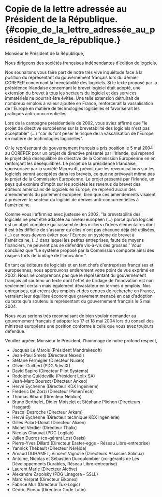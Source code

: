 # Copie de la lettre adressée au Président de la République. {#copie_de_la_lettre_adressée_au_président_de_la_république.}

Monsieur le Président de la République,

Nous dirigeons des sociétés françaises indépendantes d\'édition de
logciels.

Nos souhaitons vous faire part de notre très vive inquiétude face à la
position du représentant du gouvernement français lors du dernier
COREPER concernant la brevetabilité des logiciels. Si le texte proposé
par la présidence Irlandaise concernant le brevet logiciel était adopté,
une extension du brevet à tous les secteurs du logiciel et des services
immatériels ne pourrait être évitée. Une telle extension détruirait de
nombreux emplois à valeur ajoutée en France, renforcerait la
vassalisation de l\'Europe en matière de technologies logicielles et
favoriserait les pratiques anti-concurrentielles.

Lors de la campagne présidentielle de 2002, vous aviez affirmé que \"le
projet de directive européenne sur la brevetabilité des logiciels n\'est
pas acceptable\" (\...) \"car ils font peser le risque de la
vassalisation de l\'Europe en matière de technologies logicielles\".

Or le représentant du gouvernement français a pris position le 5 mai
2004 au COREPER pour un projet de directive présenté par l\'Irlande, qui
reprend le projet déjà déséquilibré de directive de la Commission
Européenne en en renforçant les déséquilibres. Le projet de la
présidence Irlandaise, sponsorisée par la société Microsoft, prévoit que
les revendications sur les logiciels seront acceptées dans les brevets,
ce que ne prévoyait même pas le projet de la Commission Européenne. Le
projet présenté par l\'Irlande, un pays qui exonère d\'impôt sur les
sociétés les revenus du brevet des éditeurs américains de logiciels en
Europe, ne reprend aucun des amendements du parlement européen, bien que
ces amendements visaient à préserver le secteur du logiciel de dérives
anti-concurrentielles à l\'américaine.

Comme vous l\'affirmiez avec justesse en 2002, \"la brevetabilité des
logiciels ne peut être adaptée au niveau européen (\...) parce qu\'un
logiciel est un objet complexe qui rassemble des milliers d\'idées
élémentaires dont il est très difficile de s\'assurer qu\'elles n\'ont
pas chacune déjà été utilisées, (\...) car nous devons éviter pour
l\'Europe un système de brevet à l\'américaine, (\...) dans lequel les
petites entreprises, faute de moyens financiers, ne peuvent pas se
défendre vis-à-vis des grosses.\" Vous concluiez que \"Le système
proposé par la Commission comporte ainsi des risques forts de bridage de
l\'innovation.\".

En tant qu\'éditeurs de logiciels et en tant chefs d\'entreprises
françaises et européennes, nous approuvons entièrement votre point de
vue exprimé en 2002. Nous ne comprenons pas que le représentant du
gouvernement français ait soutenu un texte dont l\'effet de bridage de
l\'innovation est non seulement certain mais également dévastateur en
termes d\'emplois. Nos entreprises, qui créent des emplois et des
centres de recherche en France, verraient leur équilibre économique
gravement menacé en cas d\'adoption du texte qu\'a soutenu le
représentant du gouvernement français le 5 mai 2004.

Nous vous serions très reconnaisant de bien vouloir demander au
gouvernement français d\'adopter les 17 et 18 mai 2004 lors du conseil
des ministres européens une position conforme à celle que vous avez
toujours défendue.

Veuillez agréer, Monsieur le Président, l\'hommage de notre profond
respect,

-   Jacques Le Marois (Président Mandrakesoft)
-   Jean-Paul Smets (Directeur Nexedi)
-   Stéfane Fermigier (Directeur Nuxeo)
-   Olivier Guilbert (PDG !IdealX)
-   David Sapiro (Directeur Pilot Systems)
-   Rodolphe Quiédeville (Président Lolix SA)
-   Jean-Marc Boursot (Directeur Ankeo)
-   Hervé Eychenne (Directeur KDX Ingénierie)
-   Frederic De Zorzi (Directeur !PimenTech)
-   Thomas Bibard (Directeur Neblion)
-   Bruno Berthelet, Didier Moiselet et Stéphane Plichon (Directeurs
    Hasgard)
-   Pascal Desroche (Directeur Arkam)
-   Hervé Eychenne (Directeur technique KDX Ingénierie)
-   Gilles Polart-Donat (Directeur Alixen)
-   Michel Verdier (Directeur Thalix)
-   Nicolas Chauvat (PDG Logilab)
-   Julien Ducros (co-gérant Lost Oasis)
-   Pierre-Yves Dillard (Directeur Easter-eggs - Réseau
    Libre-entreprise)
-   Yannick Thébault (Directeur Néréide)
-   Arnaud DUHAMEL, Vincent Vignolle (Directeurs Associés Solinux)
-   Antoine, Nicolas et Sébastien Ducoulombier (co-gérants de Les
    Développements Durables, Réseau Libre-entreprise)
-   Laurent Marie (Directeur Alcôve)
-   Alexandre Zapolsky (PDG Linagora - SSLL)
-   Marc Verprat (Directeur Eikonex)
-   Fabrice Mur (Directeur Tux-Logic)
-   Cédric Pineau (Directeur Code Lutin)

